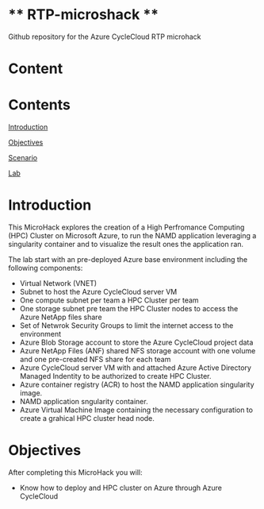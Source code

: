 # ** RTP-microshack **
Github repository for the Azure CycleCloud RTP microhack
# Content

# Contents
[Introduction](#introduction)

[Objectives](#objectives)

[Scenario](#scenario)

[Lab](#lab)

# Introduction
This MicroHack explores the creation of a High Perfromance Computing (HPC) Cluster on Microsoft Azure, to run the NAMD application leveraging a singularity container and to visualize the result ones the application ran. 

The lab start with an pre-deployed Azure base environment including the following components:
- Virtual Network (VNET)
- Subnet to host the Azure CycleCloud server VM
- One compute subnet per team  a HPC Cluster per team
- One storage subnet pre team the HPC Cluster nodes to access the Azure NetApp files share
- Set of Netwrok Security Groups to limit the internet access to the environment 
- Azure Blob Storage account to store the Azure CycleCloud project data
- Azure NetApp Files (ANF) shared NFS storage account with one volume and one pre-created NFS share for each team
- Azure CycleCloud server VM with and attached Azure Active Directory Managed Indentity to be authorized to create HPC Cluster. 
- Azure container registry (ACR) to host the NAMD application singularity image.
- NAMD application sngularity container.
- Azure Virtual Machine Image containing the necessary configuration to create a grahical HPC cluster head node. 


# Objectives
After completing this MicroHack you will:
-	Know how to deploy and HPC cluster on Azure through Azure CycleCloud
